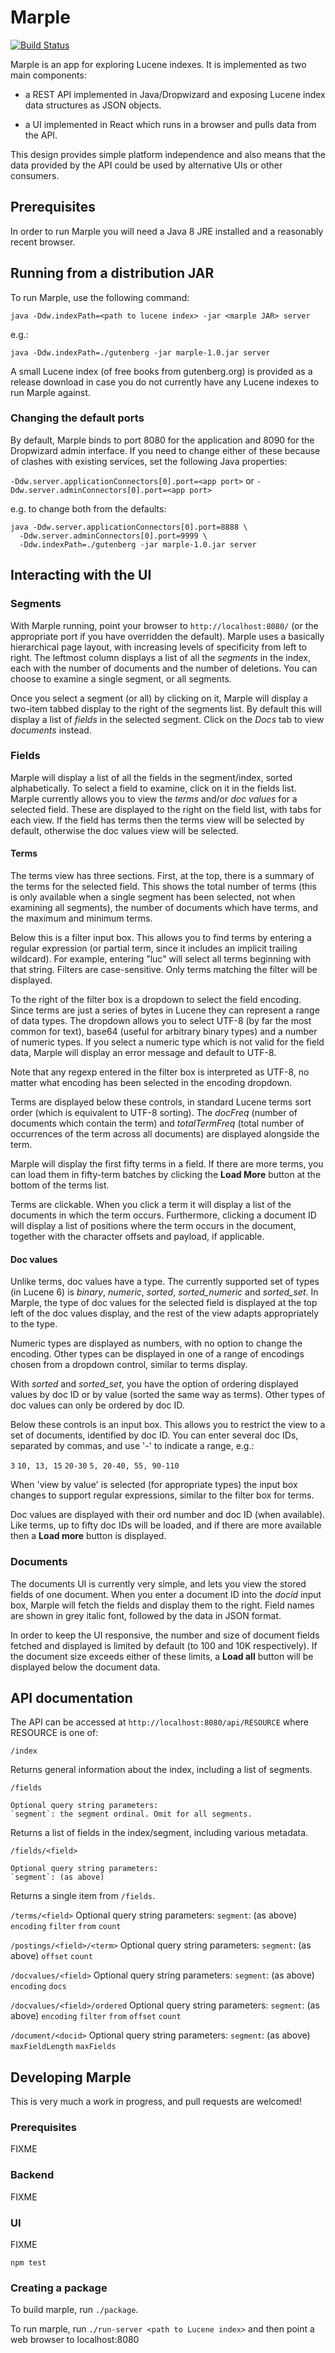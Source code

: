 # Marple
[![Build
Status](https://travis-ci.org/flaxsearch/marple.svg?branch=master)](https://travis-ci.org/flaxsearch/marple)


Marple is an app for exploring Lucene indexes. It is implemented as two main components:

 - a REST API implemented in Java/Dropwizard and exposing Lucene index data structures as JSON objects.

 - a UI implemented in React which runs in a browser and pulls data from the API.

This design provides simple platform independence and also means that the data provided by the API could be used by alternative UIs or other consumers.

## Prerequisites
In order to run Marple you will need a Java 8 JRE installed and a reasonably recent browser.

## Running from a distribution JAR
To run Marple, use the following command:

 `java -Ddw.indexPath=<path to lucene index> -jar <marple JAR> server`

 e.g.:

 `java -Ddw.indexPath=./gutenberg -jar marple-1.0.jar server`

A small Lucene index (of free books from gutenberg.org) is provided as a release download in case you do not currently have any Lucene indexes to run Marple against.

### Changing the default ports
By default, Marple binds to port 8080 for the application and 8090 for the Dropwizard admin interface. If you need to change either of these because of clashes with existing services, set the following Java properties:

 `-Ddw.server.applicationConnectors[0].port=<app port>`
or
 `-Ddw.server.adminConnectors[0].port=<app port>`

e.g. to change both from the defaults:

 ```
 java -Ddw.server.applicationConnectors[0].port=8888 \
   -Ddw.server.adminConnectors[0].port=9999 \
   -Ddw.indexPath=./gutenberg -jar marple-1.0.jar server
 ```

## Interacting with the UI
### Segments
With Marple running, point your browser to `http://localhost:8080/` (or the appropriate port if you have overridden the default). Marple uses a basically hierarchical page layout, with increasing levels of specificity from left to right. The leftmost column displays a list of all the *segments* in the index, each with the number of documents and the number of deletions. You can choose to examine a single segment, or all segments.

Once you select a segment (or all) by clicking on it, Marple will display a two-item tabbed display to the right of the segments list. By default this will display a list of *fields* in the selected segment. Click on the *Docs* tab to view *documents* instead.

### Fields
Marple will display a list of all the fields in the segment/index, sorted alphabetically. To select a field to examine, click on it in the fields list. Marple currently allows you to view the *terms* and/or *doc values* for a selected field. These are displayed to the right on the field list, with tabs for each view. If the field has terms then the terms view will be selected by default, otherwise the doc values view will be selected.

#### Terms
The terms view has three sections. First, at the top, there is a summary of the terms for the selected field. This shows the total number of terms (this is only available when a single segment has been selected, not when examining all segments), the number of documents which have terms, and the maximum and minimum terms.

Below this is a filter input box. This allows you to find terms by entering a regular expression (or partial term, since it includes an implicit trailing wildcard). For example, entering "luc" will select all terms beginning with that string. Filters are case-sensitive. Only terms matching the filter will be displayed.

To the right of the filter box is a dropdown to select the field encoding. Since terms are just a series of bytes in Lucene they can represent a range of data types. The dropdown allows you to select UTF-8 (by far the most common for text), base64 (useful for arbitrary binary types) and a number of numeric types. If you select a numeric type which is not valid for the field data, Marple will display an error message and default to UTF-8.

Note that any regexp entered in the filter box is interpreted as UTF-8, no matter what encoding has been selected in the encoding dropdown.

Terms are displayed below these controls, in standard Lucene terms sort order (which is equivalent to UTF-8 sorting). The *docFreq* (number of documents which contain the term) and *totalTermFreq* (total number of occurrences of the term across all documents) are displayed alongside the term.

Marple will display the first fifty terms in a field. If there are more terms, you can load them in fifty-term batches by clicking the **Load More** button at the bottom of the terms list.

Terms are clickable. When you click a term it will display a list of the documents in which the term occurs. Furthermore, clicking a document ID will display a list of positions where the term occurs in the document, together with the character offsets and payload, if applicable.

#### Doc values
Unlike terms, doc values have a type. The currently supported set of types (in Lucene 6) is *binary*, *numeric*, *sorted*, *sorted_numeric* and *sorted_set*. In Marple, the type of doc values for the selected field is displayed at the top left of the doc values display, and the rest of the view adapts appropriately to the type.

Numeric types are displayed as numbers, with no option to change the encoding. Other types can be displayed in one of a range of encodings chosen from a dropdown control, similar to terms display.

With *sorted* and *sorted_set*, you have the option of ordering displayed values by doc ID or by value (sorted the same way as terms). Other types of doc values can only be ordered by doc ID.

Below these controls is an input box. This allows you to restrict the view to a set of documents, identified by doc ID. You can enter several doc IDs, separated by commas, and use '-' to indicate a range, e.g.:

 `3`
 `10, 13, 15`
 `20-30`
 `5, 20-40, 55, 90-110`

When 'view by value' is selected (for appropriate types) the input box changes to support regular expressions, similar to the filter box for terms.

Doc values are displayed with their ord number and doc ID (when available). Like terms, up to fifty doc IDs will be loaded, and if there are more available then a **Load more** button is displayed.

### Documents
The documents UI is currently very simple, and lets you view the stored fields of one document. When you enter a document ID into the *docid* input box, Marple will fetch the fields and display them to the right. Field names are shown in grey italic font, followed by the data in JSON format.

In order to keep the UI responsive, the number and size of document fields fetched and displayed is limited by default (to 100 and 10K respectively). If the document size exceeds either of these limits, a **Load all** button will be displayed below the document data.

## API documentation
The API can be accessed at `http://localhost:8080/api/RESOURCE` where RESOURCE is one of:

  `/index`

  Returns general information about the index, including a list of segments.

  `/fields`

    Optional query string parameters:
    `segment`: the segment ordinal. Omit for all segments.

  Returns a list of fields in the index/segment, including various metadata.

  `/fields/<field>`

    Optional query string parameters:
    `segment`: (as above)

  Returns a single item from `/fields`.

  `/terms/<field>`
    Optional query string parameters:
    `segment`: (as above)
    `encoding`
    `filter`
    `from`
    `count`

  `/postings/<field>/<term>`
    Optional query string parameters:
    `segment`: (as above)
    `offset`
    `count`

  `/docvalues/<field>`
    Optional query string parameters:
    `segment`: (as above)
    `encoding`
    `docs`

  `/docvalues/<field>/ordered`
    Optional query string parameters:
    `segment`: (as above)
    `encoding`
    `filter`
    `from`
    `offset`
    `count`

  `/document/<docid>`
    Optional query string parameters:
    `segment`: (as above)
    `maxFieldLength`
    `maxFields`

## Developing Marple
This is very much a work in progress, and pull requests are welcomed!

### Prerequisites
FIXME

### Backend
FIXME

### UI
FIXME

`npm test`

### Creating a package
To build marple, run `./package`.

To run marple, run `./run-server <path to Lucene index>` and then point a web
browser to localhost:8080
